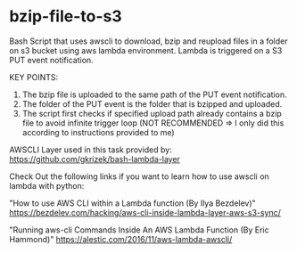 # bzip-file-to-s3

Bash Script that uses awscli to download, bzip and reupload files in a folder on s3 bucket using aws lambda environment.
Lambda is triggered on a S3 PUT event notification.

KEY POINTS:
1) The bzip file is uploaded to the same path of the PUT event notification. 
2) The folder of the PUT event is the folder that is bzipped and uploaded.
3) The script first checks if specified upload path already contains a bzip file to avoid infinite trigger loop 
  (NOT RECOMMENDED => I only did this according to instructions provided to me)

  AWSCLI Layer used in this task provided by:
  https://github.com/gkrizek/bash-lambda-layer
  
  Check Out the following links if you want to learn how to use awscli on lambda with python:
  
  "How to use AWS CLI within a Lambda function (By Ilya Bezdelev)" 
  https://bezdelev.com/hacking/aws-cli-inside-lambda-layer-aws-s3-sync/
  
  "Running aws-cli Commands Inside An AWS Lambda Function (By Eric Hammond)"
  https://alestic.com/2016/11/aws-lambda-awscli/
